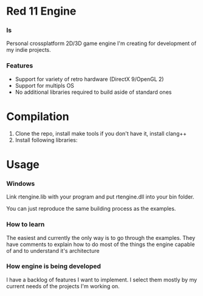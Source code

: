 # Red 11 Engine

### Is

Personal crossplatform 2D/3D game engine I'm creating for development of my indie projects.

### Features

- Support for variety of retro hardware (DirectX 9/OpenGL 2)
- Support for multipls OS
- No additional libraries required to build aside of standard ones

# Compilation

1. Clone the repo, install make tools if you don't have it, install clang++
2. Install following libraries:

# Usage

### Windows

Link rtengine.lib with your program and put rtengine.dll into your bin folder.

You can just reproduce the same building process as the examples.

### How to learn

The easiest and currently the only way is to go through the examples. They have comments to explain how to do most of the things the engine capable of and to understand it's architecture

### How engine is being developed

I have a backlog of features I want to implement. I select them mostly by my current needs of the projects I'm working on.

